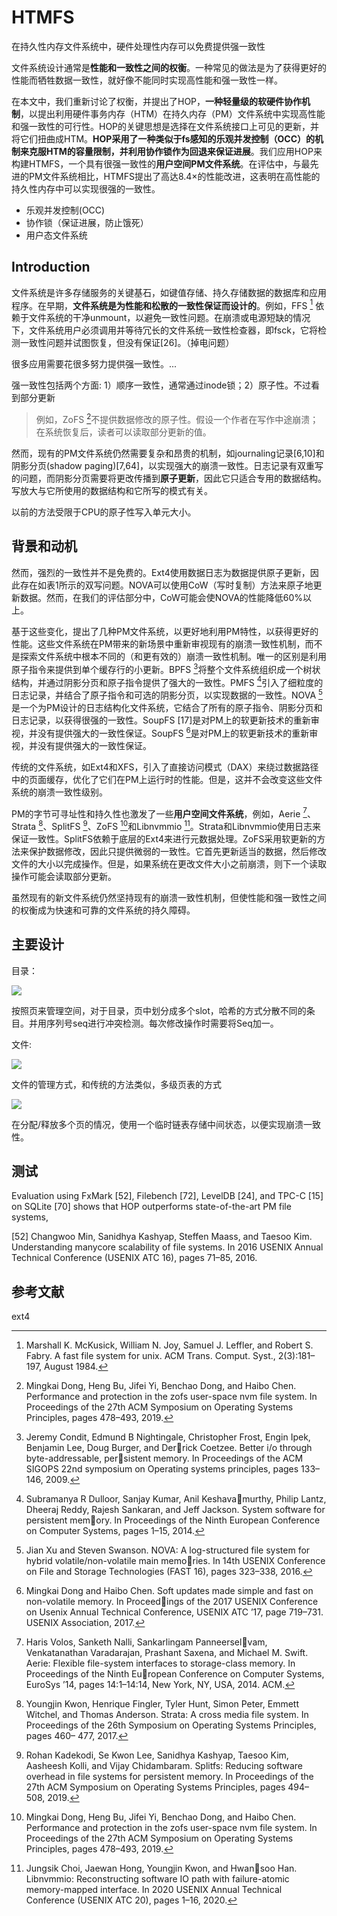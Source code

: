 # HTMFS

在持久性内存文件系统中，硬件处理性内存可以免费提供强一致性

文件系统设计通常是**性能和一致性之间的权衡**。一种常见的做法是为了获得更好的性能而牺牲数据一致性，就好像不能同时实现高性能和强一致性一样。

在本文中，我们重新讨论了权衡，并提出了HOP，**一种轻量级的软硬件协作机制**，以提出利用硬件事务内存（HTM）在持久内存（PM）文件系统中实现高性能和强一致性的可行性。HOP的关键思想是选择在文件系统接口上可见的更新，并将它们扭曲成HTM。**HOP采用了一种类似于fs感知的乐观并发控制（OCC）的机制来克服HTM的容量限制，并利用协作锁作为回退来保证进展**。我们应用HOP来构建HTMFS，一个具有很强一致性的**用户空间PM文件系统**。在评估中，与最先进的PM文件系统相比，HTMFS提出了高达8.4×的性能改进，这表明在高性能的持久性内存中可以实现很强的一致性。

- 乐观并发控制(OCC)
- 协作锁（保证进展，防止饿死）
- 用户态文件系统

## Introduction

文件系统是许多存储服务的关键基石，如键值存储、持久存储数据的数据库和应用程序。在早期，**文件系统是为性能和松散的一致性保证而设计的**。例如，FFS [^47] 依赖于文件系统的干净unmount，以避免一致性问题。在崩溃或电源短缺的情况下，文件系统用户必须调用并等待冗长的文件系统一致性检查器，即fsck，它将检测一致性问题并试图恢复，但没有保证[26]。（掉电问题）

很多应用需要花很多努力提供强一致性。...

强一致性包括两个方面: 1）顺序一致性，通常通过inode锁；2）原子性。不过看到部分更新

> 例如，ZoFS [^16]不提供数据修改的原子性。假设一个作者在写作中途崩溃；在系统恢复后，读者可以读取部分更新的值。

然而，现有的PM文件系统仍然需要复杂和昂贵的机制，如journaling记录[6,10]和阴影分页(shadow paging)[7,64]，以实现强大的崩溃一致性。日志记录有双重写的问题，而阴影分页需要将更改传播到**原子更新**，因此它只适合专用的数据结构。写放大与它所使用的数据结构和它所写的模式有关。

以前的方法受限于CPU的原子性写入单元大小。

## 背景和动机

然而，强烈的一致性并不是免费的。Ext4使用数据日志为数据提供原子更新，因此存在如表1所示的双写问题。NOVA可以使用CoW（写时复制）方法来原子地更新数据。然而，在我们的评估部分中，CoW可能会使NOVA的性能降低60%以上。

基于这些变化，提出了几种PM文件系统，以更好地利用PM特性，以获得更好的性能。这些文件系统在PM带来的新场景中重新审视现有的崩溃一致性机制，而不是探索文件系统中根本不同的（和更有效的）崩溃一致性机制。唯一的区别是利用原子指令来提供到单个缓存行的小更新。BPFS [^13]将整个文件系统组织成一个树状结构，并通过阴影分页和原子指令提供了强大的一致性。PMFS [^18]引入了细粒度的日志记录，并结合了原子指令和可选的阴影分页，以实现数据的一致性。NOVA [^80]是一个为PM设计的日志结构化文件系统，它结合了所有的原子指令、阴影分页和日志记录，以获得很强的一致性。SoupFS [17]是对PM上的软更新技术的重新审视，并没有提供强大的一致性保证。SoupFS [^17]是对PM上的软更新技术的重新审视，并没有提供强大的一致性保证。

传统的文件系统，如Ext4和XFS，引入了直接访问模式（DAX）来绕过数据路径中的页面缓存，优化了它们在PM上运行时的性能。但是，这并不会改变这些文件系统的崩溃一致性级别。

PM的字节可寻址性和持久性也激发了一些**用户空间文件系统**，例如，Aerie [^74]、Strata [^42]、SplitFS [^37]、ZoFS [^16]和Libnvmmio [^11]。Strata和Libnvmmio使用日志来保证一致性。SplitFS依赖于底层的Ext4来进行元数据处理。ZoFS采用软更新的方法来保护数据修改，因此只提供微弱的一致性。它首先更新适当的数据，然后修改文件的大小以完成操作。但是，如果系统在更改文件大小之前崩溃，则下一个读取操作可能会读取部分更新。

虽然现有的新文件系统仍然坚持现有的崩溃一致性机制，但使性能和强一致性之间的权衡成为快速和可靠的文件系统的持久障碍。

[^74]: Haris Volos, Sanketh Nalli, Sankarlingam Panneerselvam, Venkatanathan Varadarajan, Prashant Saxena, and
Michael M. Swift. Aerie: Flexible file-system interfaces
to storage-class memory. In Proceedings of the Ninth European Conference on Computer Systems, EuroSys ’14,
pages 14:1–14:14, New York, NY, USA, 2014. ACM.
[^42]: Youngjin Kwon, Henrique Fingler, Tyler Hunt, Simon
Peter, Emmett Witchel, and Thomas Anderson. Strata:
A cross media file system. In Proceedings of the 26th
Symposium on Operating Systems Principles, pages 460–
477, 2017.
[^37]: Rohan Kadekodi, Se Kwon Lee, Sanidhya Kashyap,
Taesoo Kim, Aasheesh Kolli, and Vijay Chidambaram.
Splitfs: Reducing software overhead in file systems for
persistent memory. In Proceedings of the 27th ACM
Symposium on Operating Systems Principles, pages 494–
508, 2019.
[^11]: Jungsik Choi, Jaewan Hong, Youngjin Kwon, and Hwansoo Han. Libnvmmio: Reconstructing software IO path
with failure-atomic memory-mapped interface. In 2020
USENIX Annual Technical Conference (USENIX ATC
20), pages 1–16, 2020.

## 主要设计

目录：

![](images/Markdown-image-2022-09-29-11-15-54.png)

按照页来管理空间，对于目录，页中划分成多个slot，哈希的方式分散不同的条目。并用序列号seq进行冲突检测。每次修改操作时需要将Seq加一。

文件:

![](images/Markdown-image-2022-09-29-11-13-11.png)

文件的管理方式，和传统的方法类似，多级页表的方式

![](images/Markdown-image-2022-09-29-11-16-53.png)

在分配/释放多个页的情况，使用一个临时链表存储中间状态，以便实现崩溃一致性。

## 测试

Evaluation using FxMark [52], Filebench [72], LevelDB [24], and TPC-C [15] on SQLite [70] shows that HOP outperforms state-of-the-art PM file systems,

[52] Changwoo Min, Sanidhya Kashyap, Steffen Maass, and
Taesoo Kim. Understanding manycore scalability of file
systems. In 2016 USENIX Annual Technical Conference
(USENIX ATC 16), pages 71–85, 2016.



## 参考文献

[^47]: Marshall K. McKusick, William N. Joy, Samuel J. Leffler, and Robert S. Fabry. A fast file system for unix. ACM Trans. Comput. Syst., 2(3):181–197, August 1984.
[^16]: Mingkai Dong, Heng Bu, Jifei Yi, Benchao Dong, and
Haibo Chen. Performance and protection in the zofs
user-space nvm file system. In Proceedings of the
27th ACM Symposium on Operating Systems Principles,
pages 478–493, 2019.
[^13]: Jeremy Condit, Edmund B Nightingale, Christopher
Frost, Engin Ipek, Benjamin Lee, Doug Burger, and Derrick Coetzee. Better i/o through byte-addressable, persistent memory. In Proceedings of the ACM SIGOPS
22nd symposium on Operating systems principles, pages
133–146, 2009.
[^18]: Subramanya R Dulloor, Sanjay Kumar, Anil Keshavamurthy, Philip Lantz, Dheeraj Reddy, Rajesh Sankaran,
and Jeff Jackson. System software for persistent memory. In Proceedings of the Ninth European Conference
on Computer Systems, pages 1–15, 2014.
[^80]: Jian Xu and Steven Swanson. NOVA: A log-structured
file system for hybrid volatile/non-volatile main memories. In 14th USENIX Conference on File and Storage
Technologies (FAST 16), pages 323–338, 2016.
[^17]: Mingkai Dong and Haibo Chen. Soft updates made
simple and fast on non-volatile memory. In Proceedings of the 2017 USENIX Conference on Usenix Annual
Technical Conference, USENIX ATC ’17, page 719–731.
USENIX Association, 2017.

ext4

